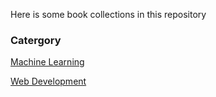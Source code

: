 Here is some book collections in this repository

### Catergory
[Machine Learning](./Machine_Learning)

[Web Development](./Web_Development)

